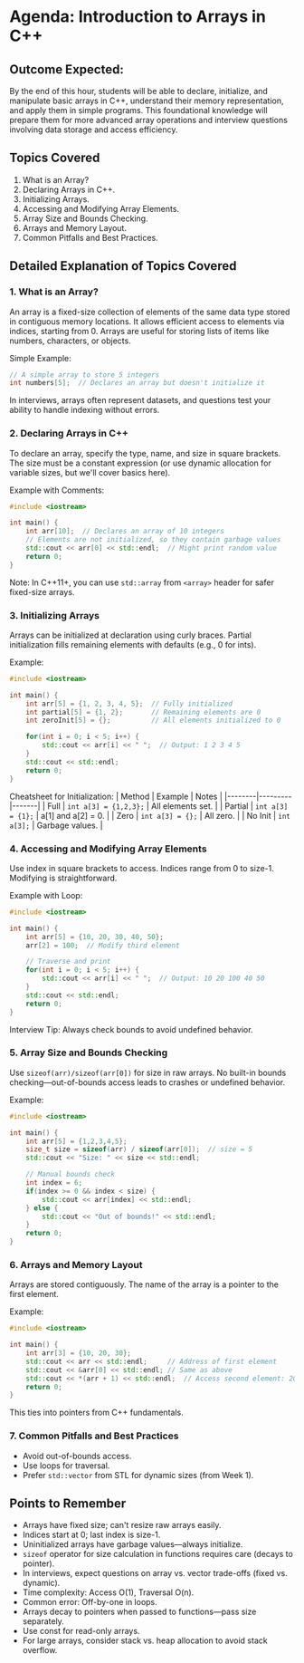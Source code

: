 # Agenda: Introduction to Arrays in C++

## Outcome Expected:
By the end of this hour, students will be able to declare, initialize, and manipulate basic arrays in C++, understand their memory representation, and apply them in simple programs. This foundational knowledge will prepare them for more advanced array operations and interview questions involving data storage and access efficiency.

## Topics Covered
1. What is an Array?  
2. Declaring Arrays in C++.  
3. Initializing Arrays.  
4. Accessing and Modifying Array Elements.  
5. Array Size and Bounds Checking.  
6. Arrays and Memory Layout.  
7. Common Pitfalls and Best Practices.

## Detailed Explanation of Topics Covered

### 1. What is an Array?
An array is a fixed-size collection of elements of the same data type stored in contiguous memory locations. It allows efficient access to elements via indices, starting from 0. Arrays are useful for storing lists of items like numbers, characters, or objects.

Simple Example:
```cpp
// A simple array to store 5 integers
int numbers[5];  // Declares an array but doesn't initialize it
```
In interviews, arrays often represent datasets, and questions test your ability to handle indexing without errors.

### 2. Declaring Arrays in C++
To declare an array, specify the type, name, and size in square brackets. The size must be a constant expression (or use dynamic allocation for variable sizes, but we'll cover basics here).

Example with Comments:
```cpp
#include <iostream>

int main() {
    int arr[10];  // Declares an array of 10 integers
    // Elements are not initialized, so they contain garbage values
    std::cout << arr[0] << std::endl;  // Might print random value
    return 0;
}
```
Note: In C++11+, you can use `std::array` from `<array>` header for safer fixed-size arrays.

### 3. Initializing Arrays
Arrays can be initialized at declaration using curly braces. Partial initialization fills remaining elements with defaults (e.g., 0 for ints).

Example:
```cpp
#include <iostream>

int main() {
    int arr[5] = {1, 2, 3, 4, 5};  // Fully initialized
    int partial[5] = {1, 2};       // Remaining elements are 0
    int zeroInit[5] = {};          // All elements initialized to 0

    for(int i = 0; i < 5; i++) {
        std::cout << arr[i] << " ";  // Output: 1 2 3 4 5
    }
    std::cout << std::endl;
    return 0;
}
```
Cheatsheet for Initialization:
| Method | Example | Notes |
|--------|---------|-------|
| Full | `int a[3] = {1,2,3};` | All elements set. |
| Partial | `int a[3] = {1};` | a[1] and a[2] = 0. |
| Zero | `int a[3] = {};` | All zero. |
| No Init | `int a[3];` | Garbage values. |

### 4. Accessing and Modifying Array Elements
Use index in square brackets to access. Indices range from 0 to size-1. Modifying is straightforward.

Example with Loop:
```cpp
#include <iostream>

int main() {
    int arr[5] = {10, 20, 30, 40, 50};
    arr[2] = 100;  // Modify third element

    // Traverse and print
    for(int i = 0; i < 5; i++) {
        std::cout << arr[i] << " ";  // Output: 10 20 100 40 50
    }
    std::cout << std::endl;
    return 0;
}
```
Interview Tip: Always check bounds to avoid undefined behavior.

### 5. Array Size and Bounds Checking
Use `sizeof(arr)/sizeof(arr[0])` for size in raw arrays. No built-in bounds checking—out-of-bounds access leads to crashes or undefined behavior.

Example:
```cpp
#include <iostream>

int main() {
    int arr[5] = {1,2,3,4,5};
    size_t size = sizeof(arr) / sizeof(arr[0]);  // size = 5
    std::cout << "Size: " << size << std::endl;

    // Manual bounds check
    int index = 6;
    if(index >= 0 && index < size) {
        std::cout << arr[index] << std::endl;
    } else {
        std::cout << "Out of bounds!" << std::endl;
    }
    return 0;
}
```

### 6. Arrays and Memory Layout
Arrays are stored contiguously. The name of the array is a pointer to the first element.

Example:
```cpp
#include <iostream>

int main() {
    int arr[3] = {10, 20, 30};
    std::cout << arr << std::endl;     // Address of first element
    std::cout << &arr[0] << std::endl; // Same as above
    std::cout << *(arr + 1) << std::endl;  // Access second element: 20
    return 0;
}
```
This ties into pointers from C++ fundamentals.

### 7. Common Pitfalls and Best Practices
- Avoid out-of-bounds access.
- Use loops for traversal.
- Prefer `std::vector` from STL for dynamic sizes (from Week 1).

## Points to Remember
- Arrays have fixed size; can't resize raw arrays easily.
- Indices start at 0; last index is size-1.
- Uninitialized arrays have garbage values—always initialize.
- `sizeof` operator for size calculation in functions requires care (decays to pointer).
- In interviews, expect questions on array vs. vector trade-offs (fixed vs. dynamic).
- Time complexity: Access O(1), Traversal O(n).
- Common error: Off-by-one in loops.
- Arrays decay to pointers when passed to functions—pass size separately.
- Use const for read-only arrays.
- For large arrays, consider stack vs. heap allocation to avoid stack overflow.